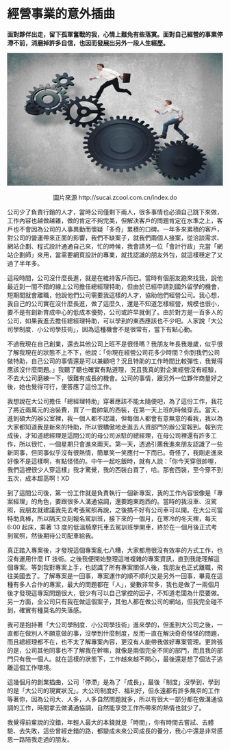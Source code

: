 # 經營事業的意外插曲

**面對夥伴出走，留下孤軍奮戰的我，心情上難免有些落寞。面對自己經營的事業停滯不前，消磨掉許多自信，也因而發展出另外一段人生經歷。**

<p align="center"><img src="images/A2141920-EE7D-C37B-C6BF-1135857BFD4E.jpg@700w_0e_1l.jpg" /></p>
<p align="center">圖片來源 http://sucai.zcool.com.cn/index.do

公司少了負責行銷的人才，當時公司僅剩下兩人，很多事情也必須自己跳下來做，工作內容也越做越雜，做的肯定不夠完美，但解決客戶的問題肯定在水準之上，客戶也不會因為公司的人事異動而懷疑「多奇」累積的口碑。一年多來累積的客戶，對公司的營運帶來正面的影響，我們不缺案子，就我們兩個人接案，從洽談需求、網站企劃、程式設計通通自己來，忙的時候，我會請另一位「會計行政」充當「網站企劃師」來用，當需要網頁設計的專業，就找認識的朋友外包，就這樣穩定了又過了半年多。

這段時間，公司沒什麼長進，就是在維持客戶而已。當時有個朋友跑來找我，說他最近到一間不錯的線上公司擔任總經理特助，但由於已經申請到國外留學的機會，短期間就會離職，他說他們公司需要我這樣的人才，協助他們經營公司。我心想，我自己的公司實在沒什麼長進，做了這麼久，還是不知道怎樣經營，規模也很小，要不是有創新育成中心的低成本優勢，公司或許早就倒了。由於對方是一百多人的公司，如果我進去擔任總經理特助，可以學到的東西應該也不少吧。人家說「大公司學制度．小公司學技術」，因為這種機會不是很常有，當下有點心動。

不過我現在自己創業，還去其他公司上班不是很怪嗎？我朋友年長我幾歲，似乎很了解我現在的狀態不上不下，他說：「你現在經營公司花多少時間？你到我們公司做特助，自己公司的事情還是可以兼顧吧？況且特助的工作時間比較彈性，我覺得應該沒什麼問題。」我聽了聽也確實有點道理，況且我真的對企業經營沒有經驗，不去大公司磨練一下，很難有成長的機會。公司的事情，跟另外一位夥伴商量好之後，她也覺得可行，便答應了這份工作。

我想說在大公司擔任「總經理特助」穿著應該不能太隨便吧，為了這份工作，我花了將近兩萬元的治裝費，買了一套帥氣的西裝，在第一天上班的時候穿去。當天，進到碩大的辦公室裡，我一個人都不認識，但每個人都會有意無意的看我，我以為大家都知道我是新來的特助，所以很驕傲地走進去人資部門的辦公室報到。報到完成後，才知道總經理是這間公司的母公司派駐的總經理，在母公司裡還有許多工作，所以很忙，一個星期只會進來兩天。第一天，透過引薦我進來朋友認識了一些新同事，但同事似乎沒有很熱情，簡單笑一笑應付一下而已。奇怪了，我剛走進來好像不是這樣啊，有點怪怪的。中午一起吃飯時，就有人說：「你今天穿很帥喔，我們這裡很少人穿這樣」我才驚覺，我的西裝白買了，哈。那套西裝，至今穿不到五次，成本超高啊！XD

到了這間公司後，第一份工作就是負責執行一個新專案，我的工作內容很像是「專案經理」的角色，要跟很多人溝通協調，還要跑東跑西的。當時的我沒車、沒駕照，我朋友就建議我先去考張駕照再說，之後搞不好有公司車可以開。在大公司當特助真棒，所以隔天立刻報名駕訓班，接下來的一個月，在寒冷的冬天裡，每天 6:00 起床，乘著 13 度的低溫騎摩托車去駕訓班學開車，終於在一個月後正式考到駕照，然後期待公司配車給我。

真正踏入專案後，才發現這個專案亂七八糟，大家都用很沒有效率的方式工作，也沒有運用什麼 IT 技術。之後我便開始整理這堆複雜的專案資訊，直到我能理解這個專案。等到我對專案上手，也認識了所有專案關係人後，我朋友也正式離職，飛往美國去了。了解專案是一回事，專案運作的順不順利又是另外一回事，畢竟在這種有多人合作的專案，最大的問題都在「人」，變數非常多，我也是做了一兩個月後才發現這專案問題很大，很少有可以自己掌控的因子，不知道老闆為什麼要做。另一方面，全公司只有我在做這個案子，其他人都在做公司的網站，但我完全碰不到，確實有種莫名的失落感。

我可是抱持著「大公司學制度．小公司學技術」進來學的，但進到大公司之後，一直都在做別人不願意做的事，沒學到什麼制度，反而一直在解決奇奇怪怪的問題，而且總經理都不在，也不太了解專案內容，更沒有人能帶我做好專案管理。更誇張的是，公司其他同事也不了解我在幹嘛，就像是兩個完全不同的部門，而且我的部門只有我一個人。就在這樣的狀態下，工作越來越不開心，最後還是想了個法子逃離這個工作環境。

這幾個月的創業插曲，公司「停滯」是為了「成長」，最後「制度」沒學到，學到的是「大公司的現實狀況」。大公司制度好、福利好，但永遠都有許多無奈的工作等著你，因為公司大、人多，人多自然問題就多，所以有很大一部分都在做溝通協調的工作，時間拿去做溝通協調，自然能享受工作所帶來的熱情也就少了。

我覺得前輩說的沒錯，年輕人最大的本錢就是「時間」，你有時間去嘗試、去體驗、去失敗，這些曾經走錯的路，都變成未來公司成長的養分，我心中還是非常感恩一路陪我走過的朋友。

